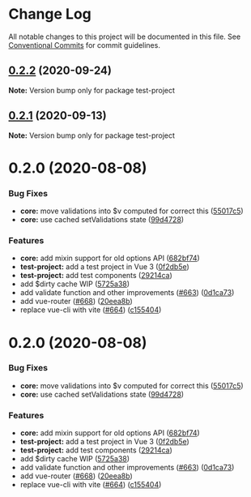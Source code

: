 # Change Log

All notable changes to this project will be documented in this file.
See [Conventional Commits](https://conventionalcommits.org) for commit guidelines.

## [0.2.2](https://github.com/vuelidate/vuelidate/compare/test-project@0.2.1...test-project@0.2.2) (2020-09-24)

**Note:** Version bump only for package test-project





## [0.2.1](https://github.com/vuelidate/vuelidate/compare/test-project@0.2.0...test-project@0.2.1) (2020-09-13)

**Note:** Version bump only for package test-project





# 0.2.0 (2020-08-08)


### Bug Fixes

* **core:** move validations into $v computed for correct this ([55017c5](https://github.com/vuelidate/vuelidate/commit/55017c5bd3810a8bb9b9b3dec8242e97d3c9c185))
* **core:** use cached setValidations state ([99d4728](https://github.com/vuelidate/vuelidate/commit/99d47289245b643d58f41e464902935b9af7f365))


### Features

* **core:** add mixin support for old options API ([682bf74](https://github.com/vuelidate/vuelidate/commit/682bf748b684d4a1ee008affed350179ded4eb6a))
* **test-project:** add a test project in Vue 3 ([0f2db5e](https://github.com/vuelidate/vuelidate/commit/0f2db5e63feab16c16d8edee3f3690e0a900ab4f))
* **test-project:** add test components ([29214ca](https://github.com/vuelidate/vuelidate/commit/29214ca038b37be8a405566bc7b5137c6c337ec9))
* add $dirty cache WIP ([5725a38](https://github.com/vuelidate/vuelidate/commit/5725a38da12848fc699c719dafa06706107f0374))
* add validate function and other improvements ([#663](https://github.com/vuelidate/vuelidate/issues/663)) ([0d1ca73](https://github.com/vuelidate/vuelidate/commit/0d1ca73ca5f7574e15256cf8bfa94ea6170dc2dc))
* add vue-router ([#668](https://github.com/vuelidate/vuelidate/issues/668)) ([20eea8b](https://github.com/vuelidate/vuelidate/commit/20eea8bda9fafce4ee9c8935648c3d5dcaa78097))
* replace vue-cli with vite ([#664](https://github.com/vuelidate/vuelidate/issues/664)) ([c155404](https://github.com/vuelidate/vuelidate/commit/c155404769fc78ceca5a2b766d0abf2071bff987))





# 0.2.0 (2020-08-08)


### Bug Fixes

* **core:** move validations into $v computed for correct this ([55017c5](https://github.com/vuelidate/vuelidate/commit/55017c5bd3810a8bb9b9b3dec8242e97d3c9c185))
* **core:** use cached setValidations state ([99d4728](https://github.com/vuelidate/vuelidate/commit/99d47289245b643d58f41e464902935b9af7f365))


### Features

* **core:** add mixin support for old options API ([682bf74](https://github.com/vuelidate/vuelidate/commit/682bf748b684d4a1ee008affed350179ded4eb6a))
* **test-project:** add a test project in Vue 3 ([0f2db5e](https://github.com/vuelidate/vuelidate/commit/0f2db5e63feab16c16d8edee3f3690e0a900ab4f))
* **test-project:** add test components ([29214ca](https://github.com/vuelidate/vuelidate/commit/29214ca038b37be8a405566bc7b5137c6c337ec9))
* add $dirty cache WIP ([5725a38](https://github.com/vuelidate/vuelidate/commit/5725a38da12848fc699c719dafa06706107f0374))
* add validate function and other improvements ([#663](https://github.com/vuelidate/vuelidate/issues/663)) ([0d1ca73](https://github.com/vuelidate/vuelidate/commit/0d1ca73ca5f7574e15256cf8bfa94ea6170dc2dc))
* add vue-router ([#668](https://github.com/vuelidate/vuelidate/issues/668)) ([20eea8b](https://github.com/vuelidate/vuelidate/commit/20eea8bda9fafce4ee9c8935648c3d5dcaa78097))
* replace vue-cli with vite ([#664](https://github.com/vuelidate/vuelidate/issues/664)) ([c155404](https://github.com/vuelidate/vuelidate/commit/c155404769fc78ceca5a2b766d0abf2071bff987))
